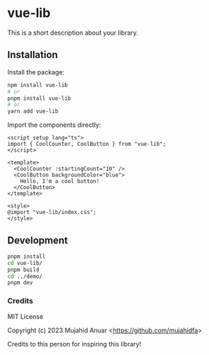 # vue-lib

This is a short description about your library.

## Installation

Install the package:

```sh
npm install vue-lib
# or
pnpm install vue-lib
# or
yarn add vue-lib
```

Import the components directly:

<!-- prettier-ignore -->
```vue
<script setup lang="ts">
import { CoolCounter, CoolButton } from "vue-lib";
</script>

<template>
  <CoolCounter :startingCount="10" />
  <CoolButton backgroundColor="blue">
    Hello, I'm a cool button!
  </CoolButton>
</template>

<style>
@import "vue-lib/index.css";
</style>
```

## Development

```sh
pnpm install
cd vue-lib/
pnpm build
cd ../demo/
pnpm dev
```

### Credits

MIT License

Copyright (c) 2023 Mujahid Anuar <<https://github.com/mujahidfa>>

Credits to this person for inspiring this library!

